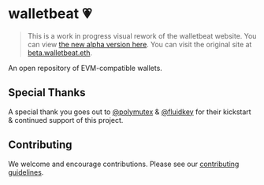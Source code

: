 # walletbeat 💗

> This is a work in progress visual rework of the walletbeat website. You can view [the new alpha version here](https://wallet.page).
> You can visit the original site at [beta.walletbeat.eth](https://beta.walletbeat.eth.limo).

An open repository of EVM-compatible wallets.

## Special Thanks

A special thank you goes out to [@polymutex](https://github.com/polymutex) & [@fluidkey](https://github.com/fluidkey) for their kickstart & continued support of this project.

## Contributing

We welcome and encourage contributions. Please see our [contributing guidelines](./CONTRIBUTING.md).
